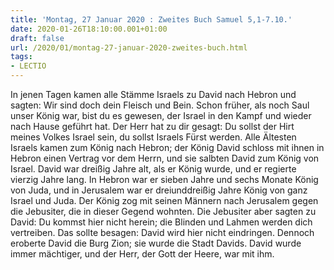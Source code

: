 ```yaml
---
title: 'Montag, 27 Januar 2020 : Zweites Buch Samuel 5,1-7.10.'
date: 2020-01-26T18:10:00.001+01:00
draft: false
url: /2020/01/montag-27-januar-2020-zweites-buch.html
tags: 
- LECTIO
---
```


In jenen Tagen kamen alle Stämme Israels zu David nach Hebron und sagten: Wir sind doch dein Fleisch und Bein. Schon früher, als noch Saul unser König war, bist du es gewesen, der Israel in den Kampf und wieder nach Hause geführt hat. Der Herr hat zu dir gesagt: Du sollst der Hirt meines Volkes Israel sein, du sollst Israels Fürst werden. Alle Ältesten Israels kamen zum König nach Hebron; der König David schloss mit ihnen in Hebron einen Vertrag vor dem Herrn, und sie salbten David zum König von Israel. David war dreißig Jahre alt, als er König wurde, und er regierte vierzig Jahre lang. In Hebron war er sieben Jahre und sechs Monate König von Juda, und in Jerusalem war er dreiunddreißig Jahre König von ganz Israel und Juda. Der König zog mit seinen Männern nach Jerusalem gegen die Jebusiter, die in dieser Gegend wohnten. Die Jebusiter aber sagten zu David: Du kommst hier nicht herein; die Blinden und Lahmen werden dich vertreiben. Das sollte besagen: David wird hier nicht eindringen. Dennoch eroberte David die Burg Zion; sie wurde die Stadt Davids. David wurde immer mächtiger, und der Herr, der Gott der Heere, war mit ihm.